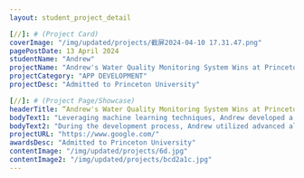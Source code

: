 ```yaml
---
layout: student_project_detail

[//]: # (Project Card)
coverImage: "/img/updated/projects/截屏2024-04-10 17.31.47.png"
pagePostDate: 13 April 2024
studentName: "Andrew"
projectName: "Andrew's Water Quality Monitoring System Wins at Princeton!"
projectCategory: "APP DEVELOPMENT"
projectDesc: "Admitted to Princeton University"

[//]: # (Project Page/Showcase)
headerTitle: “Andrew's Water Quality Monitoring System Wins at Princeton!"
bodyText1: "Leveraging machine learning techniques, Andrew developed a low-cost water quality monitoring system that not only enhances efficiency but also addresses the cost issues associated with traditional methods, ultimately earning me admission to Princeton University, the top-ranked institution in the United States!"
bodyText2: "During the development process, Andrew utilized advanced algorithms such as Random Forest and Gradient Boosting, along with innovative analysis methods for water quality testing data. By employing Bayesian Optimization to fine-tune my model, he gradually increased the accuracy of the predictions."
projectURL: "https://www.google.com/"
awardsDesc: "Admitted to Princeton University"
contentImage: "/img/updated/projects/6d.jpg"
contentImage2: "/img/updated/projects/bcd2a1c.jpg"
---
```

